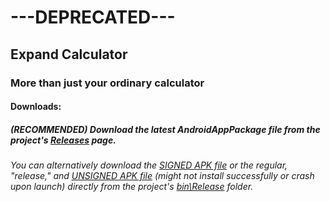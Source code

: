# ---DEPRECATED---
## Expand Calculator
### More than just your ordinary calculator
#### Downloads:
##### (RECOMMENDED) Download the latest AndroidAppPackage file from the project's [Releases](https://github.com/j-m-a-g/Expand_Calculator/releases) page.
###### You can alternatively download the [SIGNED APK file](https://github.com/j-m-a-g/Expand_Calculator/blob/master/MultiPurposeCalculatorApp.Android/bin/Release/com.companyname.ExpandCalculator-Signed.apk) or the regular, "release," and [UNSIGNED APK file](https://github.com/j-m-a-g/Expand_Calculator/blob/master/MultiPurposeCalculatorApp.Android/bin/Release/com.companyname.ExpandCalculator.apk) (might not install successfully or crash upon launch) directly from the project's [bin\Release](https://github.com/j-m-a-g/Expand_Calculator/tree/master/MultiPurposeCalculatorApp.Android/bin/Release) folder.
